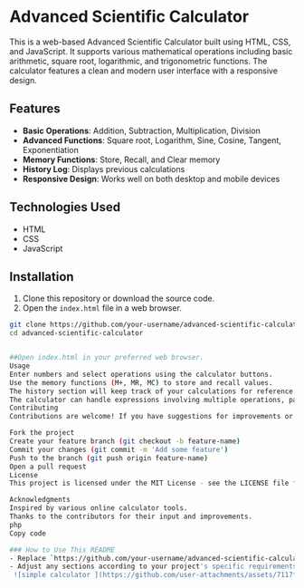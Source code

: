 # Advanced Scientific Calculator

This is a web-based Advanced Scientific Calculator built using HTML, CSS, and JavaScript. It supports various mathematical operations including basic arithmetic, square root, logarithmic, and trigonometric functions. The calculator features a clean and modern user interface with a responsive design.

## Features

- **Basic Operations**: Addition, Subtraction, Multiplication, Division
- **Advanced Functions**: Square root, Logarithm, Sine, Cosine, Tangent, Exponentiation
- **Memory Functions**: Store, Recall, and Clear memory
- **History Log**: Displays previous calculations
- **Responsive Design**: Works well on both desktop and mobile devices

## Technologies Used

- HTML
- CSS
- JavaScript

## Installation

1. Clone this repository or download the source code.
2. Open the `index.html` file in a web browser.

```bash
git clone https://github.com/your-username/advanced-scientific-calculator.git
cd advanced-scientific-calculator


##Open index.html in your preferred web browser.
Usage
Enter numbers and select operations using the calculator buttons.
Use the memory functions (M+, MR, MC) to store and recall values.
The history section will keep track of your calculations for reference.
The calculator can handle expressions involving multiple operations, parentheses, and functions.
Contributing
Contributions are welcome! If you have suggestions for improvements or new features, feel free to create a pull request.

Fork the project
Create your feature branch (git checkout -b feature-name)
Commit your changes (git commit -m 'Add some feature')
Push to the branch (git push origin feature-name)
Open a pull request
License
This project is licensed under the MIT License - see the LICENSE file for details.

Acknowledgments
Inspired by various online calculator tools.
Thanks to the contributors for their input and improvements.
php
Copy code

### How to Use This README
- Replace `https://github.com/your-username/advanced-scientific-calculator.git` with the actual URL of your GitHub repository if you plan to publish it.
- Adjust any sections according to your project's specific requirements of features
 ![simple calculator ](https://github.com/user-attachments/assets/7117f6ce-520b-4165-a648-57d09a4cabbe)
